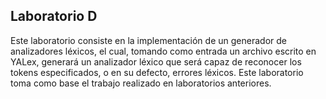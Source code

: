 ## Laboratorio D

Este laboratorio consiste en la implementación de un generador de analizadores léxicos, el cual,
tomando como entrada un archivo escrito en YALex, generará un analizador léxico que será capaz
de reconocer los tokens especificados, o en su defecto, errores léxicos. Este laboratorio toma como
base el trabajo realizado en laboratorios anteriores.
